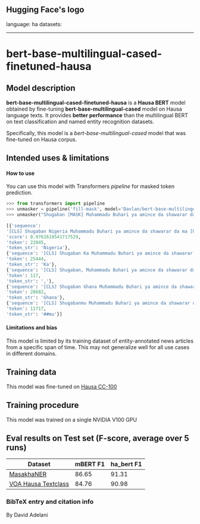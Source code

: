 Hugging Face's logo
---
language: ha
datasets:

---
# bert-base-multilingual-cased-finetuned-hausa
## Model description
**bert-base-multilingual-cased-finetuned-hausa** is a **Hausa BERT** model obtained by fine-tuning **bert-base-multilingual-cased** model on Hausa language texts.  It provides **better performance** than the multilingual BERT on text classification and named entity recognition datasets.  

Specifically, this model is a *bert-base-multilingual-cased* model that was fine-tuned on Hausa corpus. 
## Intended uses & limitations
#### How to use
You can use this model with Transformers *pipeline* for masked token prediction.
```python
>>> from transformers import pipeline
>>> unmasker = pipeline('fill-mask', model='Davlan/bert-base-multilingual-cased-finetuned-hausa')
>>> unmasker("Shugaban [MASK] Muhammadu Buhari ya amince da shawarar da ma’aikatar sufuri karkashin jagoranci")
                    
[{'sequence': 
'[CLS] Shugaban Nigeria Muhammadu Buhari ya amince da shawarar da ma [UNK] aikatar sufuri karkashin jagoranci [SEP]', 
'score': 0.9762618541717529, 
'token': 22045, 
'token_str': 'Nigeria'}, 
{'sequence': '[CLS] Shugaban Ka Muhammadu Buhari ya amince da shawarar da ma [UNK] aikatar sufuri karkashin jagoranci [SEP]', 'score': 0.007239189930260181, 
'token': 25444, 
'token_str': 'Ka'}, 
{'sequence': '[CLS] Shugaban, Muhammadu Buhari ya amince da shawarar da ma [UNK] aikatar sufuri karkashin jagoranci [SEP]', 'score': 0.001990817254409194, 
'token': 117, 
'token_str': ','}, 
{'sequence': '[CLS] Shugaban Ghana Muhammadu Buhari ya amince da shawarar da ma [UNK] aikatar sufuri karkashin jagoranci [SEP]', 'score': 0.001566368737258017, 
'token': 28682, 
'token_str': 'Ghana'}, 
{'sequence': '[CLS] Shugabanmu Muhammadu Buhari ya amince da shawarar da ma [UNK] aikatar sufuri karkashin jagoranci [SEP]', 'score': 0.0009375187801197171, 
'token': 11717, 
'token_str': '##mu'}]

```
#### Limitations and bias
This model is limited by its training dataset of entity-annotated news articles from a specific span of time. This may not generalize well for all use cases in different domains. 
## Training data
This model was fine-tuned on [Hausa CC-100](http://data.statmt.org/cc-100/)

## Training procedure
This model was trained on a single NVIDIA V100 GPU

## Eval results on Test set (F-score, average over 5 runs)
Dataset| mBERT F1 | ha_bert F1
-|-|-
[MasakhaNER](https://github.com/masakhane-io/masakhane-ner) | 86.65 | 91.31
[VOA Hausa Textclass](https://huggingface.co/datasets/hausa_voa_topics) | 84.76 | 90.98 

### BibTeX entry and citation info
By David Adelani
```

```


